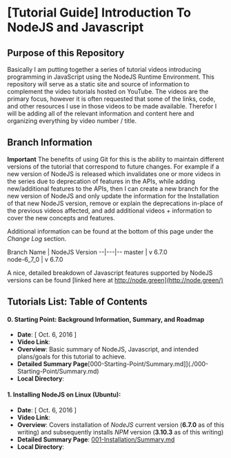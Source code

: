 # [Tutorial Guide] Introduction To NodeJS and Javascript

## Purpose of this Repository

Basically I am putting together a series of tutorial videos introducing programming in JavaScript using the NodeJS Runtime Environment. This repository will serve as a static site and source of information to complement the video tutorials hosted on YouTube. The videos are the primary focus, however it is often requested that some of the links, code, and other resources I use in those videos to be made available. Therefor I will be adding all of the relevant information and content here and organizing everything by video number / title.

## Branch Information
**Important** The benefits of using Git for this is the ability to maintain different versions of the tutorial that correspond to future changes. For example if a new version of NodeJS is released which invalidates one or more videos in the series due to deprecation of features in the APIs, while adding new/additional features to the APIs, then I can create a new branch for the new version of NodeJS and only update the information for the Installation of that new NodeJS version, remove or explain the deprecations in-place of the previous videos affected, and add additional videos + information to cover the new concepts and features.

Additional information can be found at the bottom of this page under the *Change Log* section.

Branch Name | NodeJS Version 
--|---|--
master  | v 6.7.0  
node-6_7_0  | v 6.7.0  

A nice, detailed breakdown of Javascript features supported by NodeJS versions can be found [linked here at http://node.green](http://node.green/)

## Tutorials List: Table of Contents

#### 0. Starting Point: Background Information, Summary, and Roadmap
- **Date**: [ Oct. 6, 2016 ]
- **Video Link**:
- **Overview**: Basic summary of NodeJS, Javascript, and intended plans/goals for this tutorial to achieve.
- **Detailed Summary Page**[000-Starting-Point/Summary.md]](./000-Starting-Point/Summary.md)
- **Local Directory**:

#### 1. Installing NodeJS on Linux (Ubuntu):
- **Date**: [ Oct. 6, 2016 ]
- **Video Link**:
- **Overview**: Covers installation of *NodeJS* current version (**6.7.0** as of this writing) and subsequently installs *NPM* version (**3.10.3** as of this writing)
- **Detailed Summary Page**: [001-Installation/Summary.md](./001-Installation/Summary.md)
- **Local Directory**:
